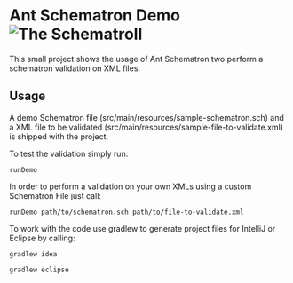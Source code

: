 Ant Schematron Demo ![The Schematroll](http://xml.ascc.net/resource/schematron/bilby.jpg)
====================

This small project shows the usage of Ant Schematron two perform a schematron validation on XML files.

## Usage
A demo Schematron file (src/main/resources/sample-schematron.sch) and a XML file to be validated (src/main/resources/sample-file-to-validate.xml) is shipped with the project.

To test the validation simply run:

```
runDemo
```

In order to perform a validation on your own XMLs using a custom Schematron File just call:

```
runDemo path/to/schematron.sch path/to/file-to-validate.xml
```

To work with the code use gradlew to generate project files for IntelliJ or Eclipse by calling:
```
gradlew idea

gradlew eclipse
```

